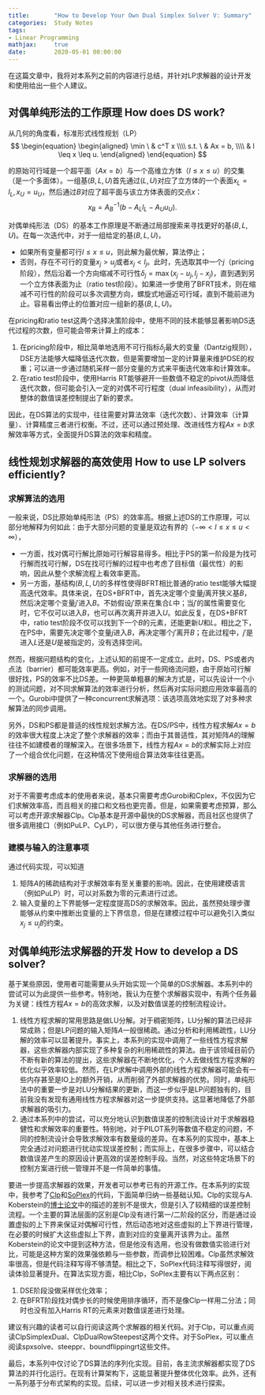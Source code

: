 ```yaml
---
title:       "How to Develop Your Own Dual Simplex Solver V: Summary"
categories:  Study Notes
tags:
- Linear Programming
mathjax:     true
date:        2020-05-01 00:00:00
---
```


在这篇文章中，我将对本系列之前的内容进行总结，并针对LP求解器的设计开发和使用给出一些个人建议。

<!--more-->

## 对偶单纯形法的工作原理 How does DS work?

从几何的角度看，标准形式线性规划（LP）
$$
\begin{equation}
  \begin{aligned}
    \min \ & c^T x \\\\
    s.t. \ & Ax = b, \\\\
           & l \leq x \leq u.
  \end{aligned}
\end{equation}
$$

的原始可行域是一个超平面（$Ax = b$）与一个高维立方体（$l \leq x \leq u$）的交集（是一个多面体）。一组基$(B,L,U)$首先通过$(L,U)$对应了立方体的一个表面$x_L=l_L,x_U=u_U$，然后通过$B$对应了超平面与该立方体表面的交点$x$：
$$x_B = A_B^{-1}(b - A_L l_L - A_U u_U).$$

对偶单纯形法（DS）的基本工作原理是不断通过局部搜索来寻找更好的基$(B,L,U)$。在每一次迭代中，对于一组给定的基$(B,L,U)$，
* 如果所有变量都可行$l \leq x \leq u$，则此解为最优解，算法停止；
* 否则，存在不可行的变量$x_j > u_j$或者$x_j < l_j$。此时，先选取其中一个$j$（pricing阶段），然后沿着一个方向缩减不可行性$\delta_j = \max(x_j - u_j,l_j - x_j)$，直到遇到另一个立方体表面为止（ratio test阶段）。如果进一步使用了BFRT技术，则在缩减不可行性的阶段可以多次调整方向，螺旋式地逼近可行域，直到不能前进为止。容易看出停止的位置对应一组新的基$(B,L,U)$。

在pricing和ratio test这两个选择决策阶段中，使用不同的技术能够显著影响DS迭代过程的次数，但可能会带来计算上的成本：
1. 在pricing阶段中，相比简单地选用不可行指标$\delta_j$最大的变量（Dantzig规则），DSE方法能够大幅降低迭代次数，但是需要增加一定的计算量来维护DSE的权重；可以进一步通过随机采样一部分变量的方式来平衡迭代效率和计算效率。
2. 在ratio test阶段中，使用Harris RT能够避开一些数值不稳定的pivot从而降低迭代次数，但可能会引入一定的对偶不可行程度（dual infeasibility），从而对整体的数值误差控制提出了新的要求。

因此，在DS算法的实现中，往往需要对算法效率（迭代次数）、计算效率（计算量）、计算精度三者进行权衡。不过，还可以通过预处理、改进线性方程$Ax=b$求解效率等方式，全面提升DS算法的效率和精度。


## 线性规划求解器的高效使用 How to use LP solvers efficiently?

### 求解算法的选用

一般来说，DS比原始单纯形法（PS）的效率高。根据上述DS的工作原理，可以部分地解释为何如此：由于大部分问题的变量是双边有界的（$-\infty < l \leq x \leq u < \infty$），
* 一方面，找对偶可行解比原始可行解容易得多。相比于PS的第一阶段是为找可行解而找可行解，DS在找可行解的过程中也考虑了目标值（最优性）的影响，因此从整个求解流程上看效率更高。
* 另一方面，基结构$(B,L,U)$的多样性使得BFRT相比普通的ratio test能够大幅提高迭代效率。具体来说，在DS+BFRT中，首先决定哪个变量$j$离开狭义基$B$，然后决定哪个变量$j'$进入$B$。不妨假设$j'$原来在集合$L$中；当$j'$的属性需要变化时，它不仅可以进入$B$，也可以再次离开并进入$U$。如此反复，在DS+BFRT中，ratio test阶段不仅可以找到下一个$B$的元素，还能更新$U$和$L$。相比之下，在PS中，需要先决定哪个变量$j$进入$B$，再决定哪个$j'$离开$B$；在此过程中，$j'$是进入$L$还是$U$是被指定的，没有选择空间。

然而，根据问题结构的变化，上述认知的前提不一定成立。此时，DS、PS或者内点法（barrier）都可能效率更高。例如，对于一些网络流问题，由于原始可行解很好找，PS的效率不比DS差。一种更简单粗暴的解决方式是，可以先设计一个小的测试问题，对不同求解算法的效率进行分析，然后再对实际问题应用效率最高的一个。Gurobi中提供了一种concurrent求解选项：该选项高效地实现了对多种求解算法的同步调用。

另外，DS和PS都是普适的线性规划求解方法。在DS/PS中，线性方程求解$Ax=b$的效率很大程度上决定了整个求解器的效率；而由于其普适性，其对矩阵$A$的理解往往不如建模者的理解深入。在很多场景下，线性方程$Ax=b$的求解实际上对应了一个组合优化问题，在这种情况下使用组合算法效率往往更高。

### 求解器的选用

对于不需要考虑成本的使用者来说，基本只需要考虑Gurobi和Cplex，不仅因为它们求解效率高，而且相关的接口和文档也更完善。但是，如果需要考虑预算，那么可以考虑开源求解器Clp。Clp基本是开源中最快的DS求解器，而且社区也提供了很多调用接口（例如PuLP、CyLP），可以很方便与其他任务进行整合。

### 建模与输入的注意事项

通过代码实现，可以知道
1. 矩阵$A$的稀疏结构对于求解效率有至关重要的影响。因此，在使用建模语言（例如PuLP）时，可以对系数为零的元素进行过滤。
2. 输入变量的上下界能够一定程度提高DS的求解效率。因此，虽然预处理步骤能够从约束中推断出变量的上下界信息，但是在建模过程中可以避免引入类似$x_j \leq u_j$的约束。


## 对偶单纯形法求解器的开发 How to develop a DS solver?

基于某些原因，使用者可能需要从头开始实现一个简单的DS求解器。本系列中的尝试可以为此提供一些参考。特别地，我认为在整个求解器实现中，有两个任务最为关键：线性方程$Ax=b$的高效求解，以及对数值误差的控制流程设计。
1. 线性方程求解的常用思路是做LU分解。对于稠密矩阵，LU分解的算法已经非常成熟；但是LP问题的输入矩阵$A$一般很稀疏。通过分析和利用稀疏性，LU分解的效率可以显著提升。事实上，本系列的实现中调用了一些线性方程求解器，这些求解器内部实现了多种复杂的利用稀疏性的算法。由于该领域目前仍不断有新的算法的提出，这些求解器在不断地优化，个人去做线性方程求解的优化似乎效率较低。然而，在LP求解中调用外部的线性方程求解器可能会有一些内存甚至是IO上的额外开销，从而削弱了外部求解器的优势。同时，单纯形法中的重要一步是对LU分解结果的更新，而这一步似乎是LP问题独有的，目前我没有发现有通用线性方程求解器对这一步提供支持。这显著地降低了外部求解器的吸引力。
2. 通过本系列中的尝试，可以充分地认识到数值误差的控制流设计对于求解器稳健性和求解效率的重要性。特别地，对于PILOT系列等数值不稳定的问题，不同的控制流设计会导致求解效率有数量级的差异。在本系列的实现中，基本上完全通过对问题进行扰动实现误差控制；而实际上，在很多步骤中，可以结合数值误差产生的原因设计更高效的误差控制手段。当然，对这些特定场景下的控制方案进行统一管理并不是一件简单的事情。

要进一步提高求解器的效果，开发者可以参考已有的开源工作。在本系列的实现中，我参考了[Clp](https://github.com/coin-or/Clp)和[SoPlex](http://soplex.zib.de/)的代码，下面简单归纳一些基础认知。Clp的实现与A. Koberstein的[博士论文](https://www.researchgate.net/profile/Achim_Koberstein/publication/35632487_The_dual_simplex_method_techniques_for_a_fast_and_stable_implementation_Elektronische_Ressource/links/0a85e52ef5144e9031000000/The-dual-simplex-method-techniques-for-a-fast-and-stable-implementation-Elektronische-Ressource.pdf)中的描述的差别不是很大，但是引入了较精细的误差控制流程。一个主要的算法层面的区别是Clp没有进行第一/二阶段的区分，而是通过设置虚拟的上下界来保证对偶解可行性，然后动态地对这些虚拟的上下界进行管理，在必要的时候扩大这些虚拟上下界，直到对应的变量离开该界为止。虽然Koberstein的论文中提到这种方法，但是他没有选用，也没有做数值实验进行对比，可能是这种方案的效果强依赖与一些参数，而调参比较困难。Clp虽然求解效率很高，但是代码注释写得不够清楚。相比之下，SoPlex代码注释写得很好，阅读体验显著提升。在算法实现方面，相比Clp，SoPlex主要有以下两点区别：
1. DSE阶段没做采样优化效率；
2. 在BFRT阶段找对偶步长的时候使用排序循环，而不是像Clp一样用二分法；同时也没有加入Harris RT的元素来对数值误差进行处理。

建议有兴趣的读者可以自行阅读这两个求解器的相关代码。对于Clp，可以重点阅读ClpSimplexDual、ClpDualRowSteepest这两个文件。对于SoPlex，可以重点阅读spxsolve、steeppr、boundflippingrt这些文件。

最后，本系列中仅讨论了DS算法的序列化实现。目前，各主流求解器都实现了DS算法的并行化运行。在现有计算架构下，这能显著提升整体优化效率。此外，还有一系列基于分布式架构的实现。后续，可以进一步对相关技术进行探索。
